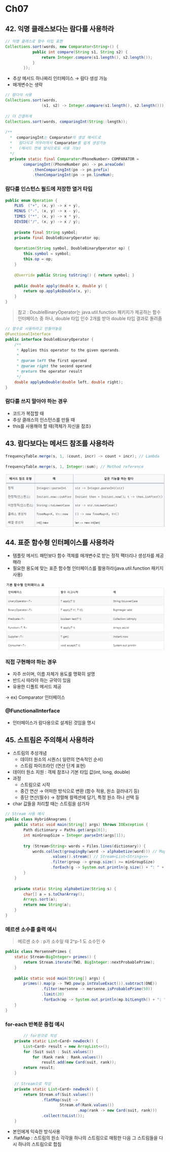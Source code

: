 # Ch07

## 42. 익명 클래스보다는 람다를 사용하라

```java
// 익명 클래스로 함수 타입 표현
Collections.sort(words, new Comparator<String>() {
            public int compare(String s1, String s2) {
                return Integer.compare(s1.length(), s2.length());
            }
        });
```

- 추상 메서드 하나짜리 인터페이스 → 람다 생성 가능
- 매개변수는 생략

```java
// 람다식 사용
Collections.sort(words,
                (s1, s2) -> Integer.compare(s1.length(), s2.length()));

// 더 간결하게
Collections.sort(words, comparingInt(String::length));

/**
  *  comparingInt는 Comparator의 생성 메서드로
  *   람다식과 어우러져서 Comparator를 쉽게 생성가능
  *   (메서드 연쇄 방식으로도 사용 가능)
  */
  private static final Comparator<PhoneNumber> COMPARATOR =
        comparingInt((PhoneNumber pn) -> pn.areaCode)
            .thenComparingInt(pn -> pn.prefix)
            .thenComparingInt(pn -> pn.lineNum);
```

### 람다를 인스턴스 필드에 저장한 열거 타입

```java
public enum Operation {
    PLUS  ("+", (x, y) -> x + y),
    MINUS ("-", (x, y) -> x - y),
    TIMES ("*", (x, y) -> x * y),
    DIVIDE("/", (x, y) -> x / y);

    private final String symbol;
    private final DoubleBinaryOperator op;

    Operation(String symbol, DoubleBinaryOperator op) {
        this.symbol = symbol;
        this.op = op;
    }

    @Override public String toString() { return symbol; }

    public double apply(double x, double y) {
        return op.applyAsDouble(x, y);
    }
}
```

> 참고 : DoubleBinaryOperator는 java.util.function 패키지가 제공하는 함수 인터페이스 중 
    하나, double 타입 인수 2개를 받아 double 타입 결과로 돌려줌
> 

```java
// 함수로 사용하라고 만들어놓음
@FunctionalInterface
public interface DoubleBinaryOperator {
    /**
     * Applies this operator to the given operands.
     *
     * @param left the first operand
     * @param right the second operand
     * @return the operator result
     */
    double applyAsDouble(double left, double right);
}
```

### 람다를 쓰지 말아야 하는 경우

- 코드가 복잡할 때
- 추상 클래스의 인스턴스를 만들 때
- this를 사용해야 할 때(객체가 자신을 참조)

## 43. 람다보다는 메서드 참조를 사용하라

```java
frequencyTable.merge(s, 1, (count, incr) -> count + incr); // Lambda

frequencyTable.merge(s, 1, Integer::sum); // Method reference
```

![Untitled](https://raw.githubusercontent.com/dyparkkk/TIL/main/book/이펙티브_자바/img/Ch07_00.png)

## 44. 표준 함수형 인터페이스를 사용하라

- 템플릿 메서드 패턴보다 함수 객체를 매개변수로 받는 정적 팩터리나 생성자를 제공해라
- 필요한 용도에 맞는 표준 함수형 인터페이스를 활용하라(java.util.function 패키지 사용)

![Untitled](https://raw.githubusercontent.com/dyparkkk/TIL/main/book/이펙티브_자바/img/Ch07_01.png)

### 직접 구현해야 하는 경우

- 자주 쓰이며, 이름 자체가 용도를 명확히 설명
- 반드시 따라야 하는 규약이 있음
- 유용한 디폴트 메서드 제공

→ ex) Comparator<T> 인터페이스

### @FunctionalInterface

- 인터페이스가 람다용으로 설계된 것임을 명시

## 45. 스트림은 주의해서 사용하라

- 스트림의 추상개념
    - 데이터 원소의 시퀀스( 일련의 연속적인 순서)
    - 스트림 파이프라인 (연산 단계 표현)
- 데이터 원소 지원 : 객체 참조나 기본 타입 값(int, long, double)
- 과정
    - 스트림으로 시작
    - 중간 연산 → 어떠한 방식으로 변환 (함수 적용, 원소 걸러내기 등)
    - 종단 연산(필수) → 정렬해 컬렉션에 담기, 특정 원소 하나 선택 등
- char 값들을 처리할 때는 스트림을 삼가자

```java
// Stream 사용 예시
public class HybridAnagrams {
    public static void main(String[] args) throws IOException {
        Path dictionary = Paths.get(args[0]);
        int minGroupSize = Integer.parseInt(args[1]);

        try (Stream<String> words = Files.lines(dictionary)) {
            words.collect(groupingBy(word -> alphabetize(word))) // Map<String, Set<String>>
                    .values().stream() // Stream<List<String>>>
                    .filter(group -> group.size() >= minGroupSize)
                    .forEach(g -> System.out.println(g.size() + ": " + g));
        }
    }

    private static String alphabetize(String s) {
        char[] a = s.toCharArray();
        Arrays.sort(a);
        return new String(a);
    }
}
```

### 메르센 소수를 출력 예시

> 메르센 소수 : 
    p가 소수일 때 2^p-1 도 소수인 수
> 

```java
public class MersennePrimes {
    static Stream<BigInteger> primes() {
        return Stream.iterate(TWO, BigInteger::nextProbablePrime);
    }

    public static void main(String[] args) {
        primes().map(p -> TWO.pow(p.intValueExact()).subtract(ONE))
                .filter(mersenne -> mersenne.isProbablePrime(50))
                .limit(20)
                .forEach(mp -> System.out.println(mp.bitLength() + ": " + mp));
    }
}
```

### for-each 반복문 중첩 예시

```java
		// for문으로 작성
    private static List<Card> newDeck() {
        List<Card> result = new ArrayList<>();
        for (Suit suit : Suit.values())
            for (Rank rank : Rank.values())
                result.add(new Card(suit, rank));
        return result;
    }

    // Stream으로 작성
    private static List<Card> newDeck() {
        return Stream.of(Suit.values())
                .flatMap(suit ->
                        Stream.of(Rank.values())
                                .map(rank -> new Card(suit, rank)))
                .collect(toList());
    }
```

- 본인에게 익숙한 방식사용
- .flatMap : 스트림의 원소 각각을 하나의 스트림으로 매핑한 다음 그 스트림들을 다시 하나의 스트림으로 합침